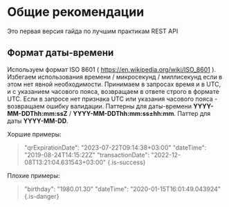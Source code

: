 # Общие рекомендации
Это первая версия гайда по лучшим практикам REST API
## Формат даты-времени
Используем формат ISO 8601 ( https://en.wikipedia.org/wiki/ISO_8601 ).
Избегаем использования времени / микросекунд / миллисекунд если в этом нет явной необходимости.
Принимаем в запросах время и в UTC, и с указанием чаcового пояса, возвращаем в ответе строго в формате UTC. Если в запросе нет признака UTC или указания часового пояса - возвращаем ошибку валидации.
Паттерны для даты-времени **YYYY-MM-DDThh:mm:ssZ** / **YYYY-MM-DDThh:mm:ss±hh:mm**.
Паттер для даты **YYYY-MM-DD**.

Хоршие примеры:
>"qrExpirationDate": "2023-07-22T09:14:38+03:00"
"dateTime": "2019-08-24T14:15:22Z"
"transactionDate": "2022-12-08T13:21:04.631543+03:00"
{.is-success}

Плохие примеры:
> "birthday": "1980.01.30"
"dateTime": "2020-01-15T16:01:49.043924"
{.is-danger}
